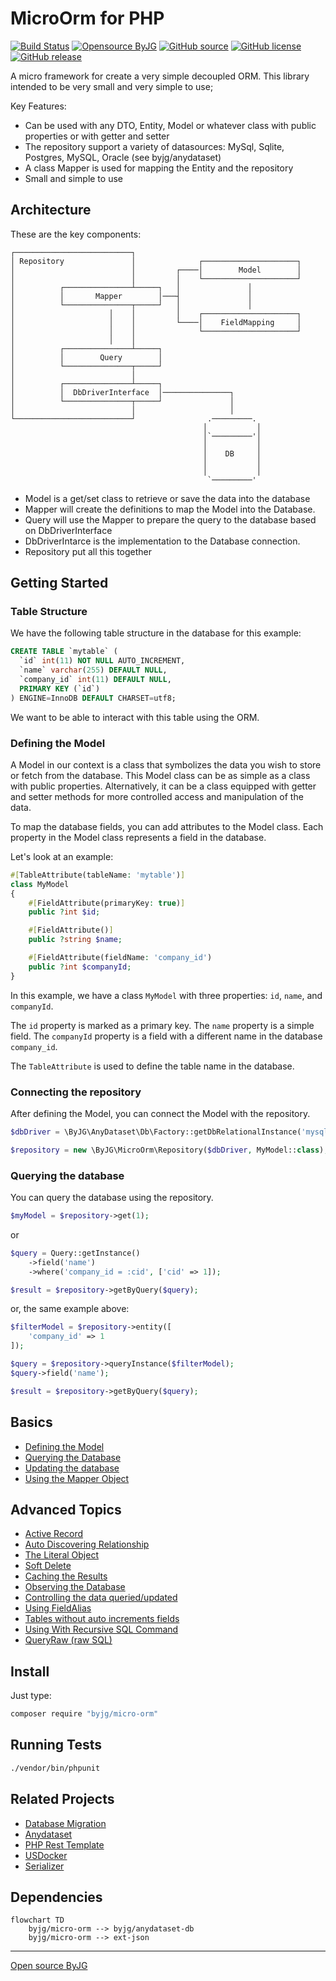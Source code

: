 # MicroOrm for PHP

[![Build Status](https://github.com/byjg/php-micro-orm/actions/workflows/phpunit.yml/badge.svg?branch=master)](https://github.com/byjg/php-micro-orm/actions/workflows/phpunit.yml)
[![Opensource ByJG](https://img.shields.io/badge/opensource-byjg-success.svg)](http://opensource.byjg.com)
[![GitHub source](https://img.shields.io/badge/Github-source-informational?logo=github)](https://github.com/byjg/php-micro-orm/)
[![GitHub license](https://img.shields.io/github/license/byjg/php-micro-orm.svg)](https://opensource.byjg.com/opensource/licensing.html)
[![GitHub release](https://img.shields.io/github/release/byjg/php-micro-orm.svg)](https://github.com/byjg/php-micro-orm/releases/)

A micro framework for create a very simple decoupled ORM.
This library intended to be very small and very simple to use;

Key Features:

* Can be used with any DTO, Entity, Model or whatever class with public properties or with getter and setter
* The repository support a variety of datasources: MySql, Sqlite, Postgres, MySQL, Oracle (see byjg/anydataset)
* A class Mapper is used for mapping the Entity and the repository
* Small and simple to use

## Architecture

These are the key components:

```text
┌──────────────────────────┐
│ Repository               │              ┌─────────────────────┐
│                          │         ┌────│        Model        │
│                          │         │    └─────────────────────┘
│          ┌───────────────┴─────┐   │               │
│          │       Mapper        │───┤               │
│          └───────────────┬─────┘   │               │
│                     │    │         │    ┌─────────────────────┐
│                     │    │         └────│    FieldMapping     │
│                     │    │              └─────────────────────┘
│                     │    │
│          ┌───────────────┴─────┐
│          │        Query        │
│          └───────────────┬─────┘
│                          │
│          ┌───────────────┴─────┐
│          │  DbDriverInterface  │───────────────┐
│          └───────────────┬─────┘               │
│                          │                     │
└──────────────────────────┘                .─────────.
                                           │           │
                                           │`─────────'│
                                           │           │
                                           │    DB     │
                                           │           │
                                           │           │
                                            `─────────'
```

* Model is a get/set class to retrieve or save the data into the database
* Mapper will create the definitions to map the Model into the Database.
* Query will use the Mapper to prepare the query to the database based on DbDriverInterface
* DbDriverIntarce is the implementation to the Database connection.
* Repository put all this together


## Getting Started

### Table Structure

We have the following table structure in the database for this example:

```sql
CREATE TABLE `mytable` (
  `id` int(11) NOT NULL AUTO_INCREMENT,
  `name` varchar(255) DEFAULT NULL,
  `company_id` int(11) DEFAULT NULL,
  PRIMARY KEY (`id`)
) ENGINE=InnoDB DEFAULT CHARSET=utf8;
```

We want to be able to interact with this table using the ORM.

### Defining the Model

A Model in our context is a class that symbolizes the data you wish to store or fetch from the database.
This Model class can be as simple as a class with public properties. 
Alternatively, it can be a class equipped with getter and setter methods for more controlled access and 
manipulation of the data. 

To map the database fields, you can add attributes to the Model class. Each property in the Model class represents a field in the database. 

Let's look at an example:
```php
#[TableAttribute(tableName: 'mytable')]
class MyModel
{
    #[FieldAttribute(primaryKey: true)]
    public ?int $id;

    #[FieldAttribute()]
    public ?string $name;

    #[FieldAttribute(fieldName: 'company_id')
    public ?int $companyId;
}
```

In this example, we have a class `MyModel` with three properties: `id`, `name`, and `companyId`.

The `id` property is marked as a primary key. The `name` property is a simple field.
The `companyId` property is a field with a different name in the database `company_id`.

The `TableAttribute` is used to define the table name in the database.

### Connecting the repository

After defining the Model, you can connect the Model with the repository.

```php
$dbDriver = \ByJG\AnyDataset\Db\Factory::getDbRelationalInstance('mysql://user:password@server/schema');

$repository = new \ByJG\MicroOrm\Repository($dbDriver, MyModel::class);
```

### Querying the database

You can query the database using the repository.

```php
$myModel = $repository->get(1);
```

or

```php
$query = Query::getInstance()
    ->field('name')
    ->where('company_id = :cid', ['cid' => 1]);

$result = $repository->getByQuery($query);
```

or, the same example above:

```php
$filterModel = $repository->entity([
    'company_id' => 1
]);

$query = $repository->queryInstance($filterModel);
$query->field('name');

$result = $repository->getByQuery($query);
```

## Basics

* [Defining the Model](getting-started-model)
* [Querying the Database](querying-the-database)
* [Updating the database](updating-the-database)
* [Using the Mapper Object](using-mapper-object)

## Advanced Topics

* [Active Record](active-record)
* [Auto Discovering Relationship](auto-discovering-relationship)
* [The Literal Object](the-literal-object)
* [Soft Delete](softdelete)
* [Caching the Results](cache)
* [Observing the Database](observers)
* [Controlling the data queried/updated](controlling-the-data)
* [Using FieldAlias](using-fieldalias)
* [Tables without auto increments fields](tables-without-auto-increment-fields)
* [Using With Recursive SQL Command](using-with-recursive-sql-command)
* [QueryRaw (raw SQL)](query-raw)

## Install

Just type:

```bash
composer require "byjg/micro-orm"
```

## Running Tests

```bash
./vendor/bin/phpunit
```

## Related Projects

* [Database Migration](https://github.com/byjg/migration)
* [Anydataset](https://github.com/byjg/anydataset)
* [PHP Rest Template](https://github.com/byjg/php-rest-template)
* [USDocker](https://github.com/usdocker/usdocker)
* [Serializer](https://github.com/byjg/serializer)

## Dependencies

```mermaid
flowchart TD
    byjg/micro-orm --> byjg/anydataset-db
    byjg/micro-orm --> ext-json
```

----
[Open source ByJG](http://opensource.byjg.com)
